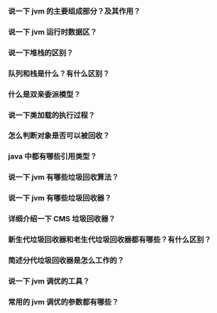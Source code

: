 ### 说一下 jvm 的主要组成部分？及其作用？

### 说一下 jvm 运行时数据区？

### 说一下堆栈的区别？

### 队列和栈是什么？有什么区别？

### 什么是双亲委派模型？

### 说一下类加载的执行过程？

### 怎么判断对象是否可以被回收？

### java 中都有哪些引用类型？

### 说一下 jvm 有哪些垃圾回收算法？

### 说一下 jvm 有哪些垃圾回收器？

### 详细介绍一下 CMS 垃圾回收器？

### 新生代垃圾回收器和老生代垃圾回收器都有哪些？有什么区别？

### 简述分代垃圾回收器是怎么工作的？

### 说一下 jvm 调优的工具？

### 常用的 jvm 调优的参数都有哪些？